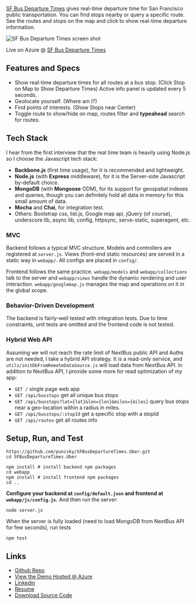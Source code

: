 [SF Bus Departure Times](http://puncsky.cloudapp.net/) gives real-time departure time for San Francisco public transportation.
You can find stops nearby or query a specific route. See the routes and stops on the map and click to
show real-time departure information.

![SF Bus Departure Times screen shot](http://puncsky.cloudapp.net/screen-shot.png)


Live on Azure @ [SF Bus Departure Times](http://puncsky.cloudapp.net/)

## Features and Specs

- Show real-time departure times for all routes at a bus stop. (Click Stop on Map to Show Departure Times) Active info
panel is updated every 5 seconds.
- Geolocate yourself. (Where am I?)
- Find points of interests. (Show Stops near Center)
- Toggle route to show/hide on map, routes filter and **typeahead** search for routes.

## Tech Stack

I hear from the first interview that the real time team is heavily using Node.js so I choose the Javascript tech stack:

- **Backbone.js** (first time usage), for it is recommended and lightweight.
- **Node.js** (with **Express** middleware), for it is the Server-side Javascript by-default choice.
- **MongoDB** (with **Mongoose** ODM), for its support for geospatial indexes and queries, though you can definitely 
hold all data in memory for this small amount of data.
- **Mocha** and **Chai**, for integration test.
- Others: Bootstrap css, list.js, Google map api, jQuery (of course), underscore lib, async lib, config, 
httpsync, serve-static, superagent, etc.

### MVC

Backend follows a typical MVC structure. Models and controllers are registered at
`server.js`. Views (front-end static resources) are served in a static way in `webapp/`.
All configs are placed in `config/`.

Frontend follows the same practice. `webapp/models` and `webapp/collections` talk to the server and `webapp/views`
handle the dynamic rendering and user interaction. `webapp/googlemap.js` manages the map and operations on it in
the global scope. 

### Behavior-Driven Development

The backend is fairly-well tested with integration tests. Due to time constraints, unit tests are omitted and
the frontend code is not tested.

### Hybrid Web API

Assuming we will not reach the rate limit of NextBus public API and Auths are not needed, I take a hybrid API strategy.
It is a read-only service, and `utils/initDbFromRemoteDataSource.js` will load data from NextBus API. In addition to
NextBus API, I provide some more for read optimization of my app:

- `GET /` single page web app
- `GET /api/busstops` get all unique bus stops
- `GET /api/busstops?lat={lat}&lon={lon}&miles={miles}` query bus stops near a geo-location within a radius in miles.
- `GET /api/busstops/:stopId` get a specific stop with a stopId
- `GET /api/routes` get all routes info

## Setup, Run, and Test

    https://github.com/puncsky/SFBusDepartureTimes.Uber.git
    cd SFBusDepartureTimes.Uber

    npm install # install backend npm packages
    cd webapp
    npm install # install frontend npm packages
    cd ..

**Configure your backend at `config/default.json` and frontend at `webapp/js/config.js`.** And then run the server:
 
    node server.js

When the server is fully loaded (need to load MongoDB from NextBus API for few seconds), run tests

    npm test

## Links

- [Github Repo](https://github.com/puncsky/SFBusDepartureTimes.Uber)
- [View the Demo Hosted @ Azure](http://puncsky.cloudapp.net/)
- [Linkedin](https://www.linkedin.com/pub/tian-pan/31/8/753)
- [Resume](http://puncsky.cloudapp.net/resume.pdf)
- [Download Source Code](https://github.com/puncsky/SFBusDepartureTimes.Uber/archive/master.zip)